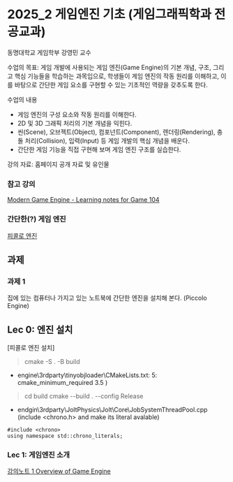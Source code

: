 # 2025_2 게임엔진 기초 (게임그래픽학과 전공교과)

동명대학교 게임학부 강영민 교수

수업의 목표: 게임 개발에 사용되는 게임 엔진(Game Engine)의 기본 개념, 구조, 그리고 핵심 기능들을 학습하는 과목입으로, 학생들이 게임 엔진의 작동 원리를 이해하고, 이를 바탕으로 간단한 게임 요소를 구현할 수 있는 기초적인 역량을 갖추도록 한다.

수업의 내용

* 게임 엔진의 구성 요소와 작동 원리를 이해한다.
* 2D 및 3D 그래픽 처리의 기본 개념을 익힌다.
* 씬(Scene), 오브젝트(Object), 컴포넌트(Component), 렌더링(Rendering), 충돌 처리(Collision), 입력(Input) 등 게임 개발의 핵심 개념을 배운다.
* 간단한 게임 기능을 직접 구현해 보며 게임 엔진 구조를 실습한다.

강의 자료: 홈페이지 공개 자료 및 유인물

### 참고 강의
[Modern Game Engine - Learning notes for Game 104](https://github.com/randaldong/ModernGameEngine/tree/main)


### 간단한(?) 게임 엔진
[피콜로 엔진](https://github.com/BoomingTech/Piccolo)

## 과제

### 과제 1
집에 있는 컴퓨터나 가지고 있는 노트북에 간단한 엔진을 설치해 본다. (Piccolo Engine)

## Lec 0: 엔진 설치

[피콜로 엔진 설치]

> cmake -S . -B build 

- engine\3rdparty\tinyobjloader\CMakeLists.txt: 5: cmake_minimum_required 3.5 )


> cd build
> cmake --build . --config Release

-  endgin\3rdparty\JoltPhysics\Jolt\Core\JobSystemThreadPool.cpp  (include <chrono.h> and make its literal avalable)

```
#include <chrono>
using namespace std::chrono_literals;
```

### Lec 1: 게임엔진 소개

[강의노트 1 Overview of Game Engine](https://github.com/dknife/2025_2_GameEngine/raw/main/LectureNotes/Lecture%2001_Overview%20of%20Game%20Engine%20K.pdf)
